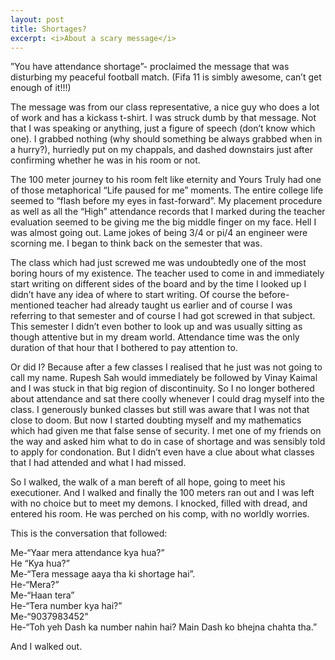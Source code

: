 ```yaml
---
layout: post
title: Shortages?
excerpt: <i>About a scary message</i>
---
```


”You have attendance shortage”- proclaimed the message that was disturbing my peaceful football match. (Fifa 11 is simbly awesome,
can’t get enough of it!!!)

The message was from our class representative, a nice guy who does a lot of work and has a kickass t-shirt. I was struck dumb by 
that message. Not that I was speaking or anything, just a figure of speech (don’t know which one). I grabbed nothing (why should 
something be always grabbed when in a hurry?), hurriedly put on my chappals, and dashed downstairs just after confirming whether he 
was in his room or not. 

The 100 meter journey to his room felt like eternity and Yours Truly had one of those metaphorical “Life paused for me” moments. 
The entire college life seemed to “flash before my eyes in fast-forward”. My placement procedure as well as all the “High”
attendance records that I marked during the teacher evaluation seemed to be giving me the big middle finger on my face. Hell I was
almost going out. Lame jokes of being 3/4 or pi/4 an engineer were scorning me. I began to think back on the semester that was. 

The class which had just screwed me was undoubtedly one of the most boring hours of my existence. The teacher used to come in and
immediately start writing on different sides of the board and by the time I looked up I didn’t have any idea of where to start 
writing. Of course the before-mentioned teacher had already taught us earlier and of course I was referring to that semester and 
of course I had got screwed in that subject. This semester I didn’t even bother to look up and was usually sitting as though 
attentive but in my dream world. Attendance time was the only duration of that hour that I bothered to pay attention to. 

Or did I? 
Because after a few classes I realised that he just was not going to call my name. Rupesh Sah would immediately be followed by
Vinay Kaimal and I was stuck in that big region of discontinuity. So I no longer bothered about attendance and sat there coolly
whenever I could drag myself into the class. I generously bunked classes but still was aware that I was not that close to doom.
But now I started doubting myself and my mathematics which had given me that false sense of security. I met one of my friends on
the way and asked him what to do in case of shortage and was sensibly told to apply for condonation. But I didn’t even have a 
clue about what classes that I had attended and what I had missed. 

So I walked, the walk of a man bereft of all hope, going to meet his executioner. And I walked and finally the 100 meters ran 
out and I was left with no choice but to meet my demons. I knocked, filled with dread, and entered his room. He was perched on
his comp, with no worldly worries.

This is the conversation that followed:

Me-“Yaar mera attendance kya hua?”  
He “Kya hua?”  
Me-“Tera message aaya tha ki shortage hai”.  
He-“Mera?”  
Me-“Haan tera”  
He-“Tera number kya hai?”  
Me-“9037983452"  
He-“Toh yeh Dash ka number nahin hai? Main Dash ko bhejna chahta tha.”  

And I walked out.
